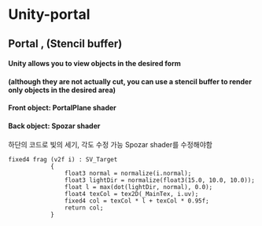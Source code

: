 # Unity-portal
## Portal , (Stencil buffer)

#### Unity allows you to view objects in the desired form 
#### (although they are not actually cut, you can use a stencil buffer to render only objects in the desired area)

#### Front object: PortalPlane shader
#### Back object: Spozar shader


하단의 코드로 빛의 세기, 각도 수정 가능
Spozar shader를 수정해야함

```shader
fixed4 frag (v2f i) : SV_Target
			{
				float3 normal = normalize(i.normal);
				float3 lightDir = normalize(float3(15.0, 10.0, 10.0));
				float l = max(dot(lightDir, normal), 0.0);
				float4 texCol = tex2D(_MainTex, i.uv);
				fixed4 col = texCol * l + texCol * 0.95f;
				return col;
			}
```


